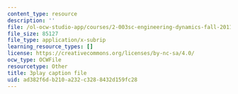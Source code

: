 ```yaml
---
content_type: resource
description: ''
file: /ol-ocw-studio-app/courses/2-003sc-engineering-dynamics-fall-2011/ad382f6db210a232c3288432d159fc28_f1pxiNDTyHc.srt
file_size: 85127
file_type: application/x-subrip
learning_resource_types: []
license: https://creativecommons.org/licenses/by-nc-sa/4.0/
ocw_type: OCWFile
resourcetype: Other
title: 3play caption file
uid: ad382f6d-b210-a232-c328-8432d159fc28
---
```

